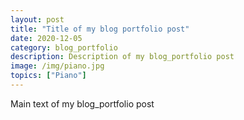 ```yaml
---
layout: post
title: "Title of my blog portfolio post"
date: 2020-12-05
category: blog_portfolio
description: Description of my blog_portfolio post
image: /img/piano.jpg
topics: ["Piano"]
---
```


Main text of my blog_portfolio post